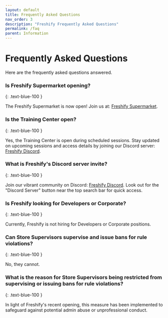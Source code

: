 ```yaml
---
layout: default
title: Frequently Asked Questions
nav_order: 3
description: "Freshify Frequently Asked Questions"
permalink: /faq
parent: Information
---
```


# Frequently Asked Questions

Here are the frequently asked questions answered.

### Is Freshify Supermarket opening?
{: .text-blue-100 }

The Freshify Supermarket is now open! Join us at: [Freshify Supermarket](https://www.roblox.com/games/16105101085/SHOP-Freshify-Supermarket).

### Is the Training Center open?
{: .text-blue-100 }

Yes, the Training Center is open during scheduled sessions. Stay updated on upcoming sessions and access details by joining our Discord server: [Freshify Discord](https://discord.gg/freshify).

### What is Freshify's Discord server invite?
{: .text-blue-100 }

Join our vibrant community on Discord: [Freshify Discord](https://discord.gg/freshify). Look out for the "Discord Server" button near the top search bar for quick access.

### Is Freshify looking for Developers or Corporate?
{: .text-blue-100 }

Currently, Freshify is not hiring for Developers or Corporate positions.

### Can Store Supervisors supervise and issue bans for rule violations?
{: .text-blue-100 }

No, they cannot.

### What is the reason for Store Supervisors being restricted from supervising or issuing bans for rule violations?
{: .text-blue-100 }

In light of Freshify's recent opening, this measure has been implemented to safeguard against potential admin abuse or unprofessional conduct.





